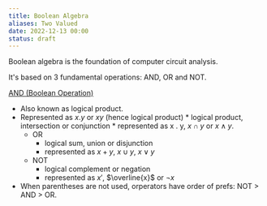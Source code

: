 ```yaml
---
title: Boolean Algebra
aliases: Two Valued 
date: 2022-12-13 00:00
status: draft
---
```


Boolean algebra is the foundation of computer circuit analysis.

It's based on 3 fundamental operations: AND, OR and NOT.

[AND (Boolean Operation)](boolean-operation-and.md)
* Also known as logical product.
* Represented as $x . y$ or $xy$ (hence logical product)
      * logical product, intersection or conjunction
      * represented as x . y, $x \cap y$ or $x \wedge y$.
  * OR
      * logical sum, union or disjunction
      * represented as $x + y$, $x \cup y$, $x \lor y$
  * NOT
      * logical complement or negation
      * represented as $x'$, $\overline{x}$ or $\neg x$
* When parentheses are not used, orperators have order of prefs: NOT > AND > OR.

